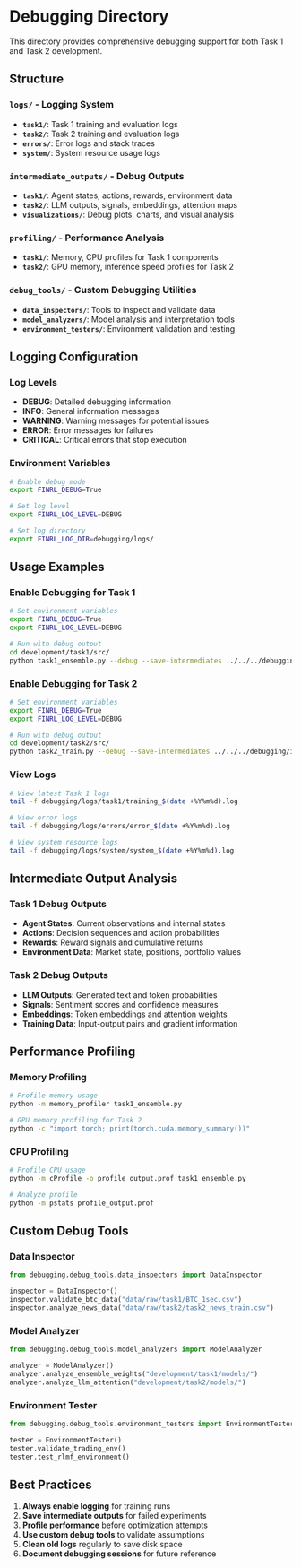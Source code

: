 # Debugging Directory

This directory provides comprehensive debugging support for both Task 1 and Task 2 development.

## Structure

### `logs/` - Logging System
- **`task1/`**: Task 1 training and evaluation logs
- **`task2/`**: Task 2 training and evaluation logs  
- **`errors/`**: Error logs and stack traces
- **`system/`**: System resource usage logs

### `intermediate_outputs/` - Debug Outputs
- **`task1/`**: Agent states, actions, rewards, environment data
- **`task2/`**: LLM outputs, signals, embeddings, attention maps
- **`visualizations/`**: Debug plots, charts, and visual analysis

### `profiling/` - Performance Analysis
- **`task1/`**: Memory, CPU profiles for Task 1 components
- **`task2/`**: GPU memory, inference speed profiles for Task 2

### `debug_tools/` - Custom Debugging Utilities
- **`data_inspectors/`**: Tools to inspect and validate data
- **`model_analyzers/`**: Model analysis and interpretation tools
- **`environment_testers/`**: Environment validation and testing

## Logging Configuration

### Log Levels
- **DEBUG**: Detailed debugging information
- **INFO**: General information messages
- **WARNING**: Warning messages for potential issues
- **ERROR**: Error messages for failures
- **CRITICAL**: Critical errors that stop execution

### Environment Variables
```bash
# Enable debug mode
export FINRL_DEBUG=True

# Set log level
export FINRL_LOG_LEVEL=DEBUG

# Set log directory
export FINRL_LOG_DIR=debugging/logs/
```

## Usage Examples

### Enable Debugging for Task 1
```bash
# Set environment variables
export FINRL_DEBUG=True
export FINRL_LOG_LEVEL=DEBUG

# Run with debug output
cd development/task1/src/
python task1_ensemble.py --debug --save-intermediates ../../../debugging/intermediate_outputs/task1/
```

### Enable Debugging for Task 2
```bash
# Set environment variables
export FINRL_DEBUG=True
export FINRL_LOG_LEVEL=DEBUG

# Run with debug output
cd development/task2/src/
python task2_train.py --debug --save-intermediates ../../../debugging/intermediate_outputs/task2/
```

### View Logs
```bash
# View latest Task 1 logs
tail -f debugging/logs/task1/training_$(date +%Y%m%d).log

# View error logs
tail -f debugging/logs/errors/error_$(date +%Y%m%d).log

# View system resource logs
tail -f debugging/logs/system/system_$(date +%Y%m%d).log
```

## Intermediate Output Analysis

### Task 1 Debug Outputs
- **Agent States**: Current observations and internal states
- **Actions**: Decision sequences and action probabilities
- **Rewards**: Reward signals and cumulative returns
- **Environment Data**: Market state, positions, portfolio values

### Task 2 Debug Outputs
- **LLM Outputs**: Generated text and token probabilities
- **Signals**: Sentiment scores and confidence measures
- **Embeddings**: Token embeddings and attention weights
- **Training Data**: Input-output pairs and gradient information

## Performance Profiling

### Memory Profiling
```bash
# Profile memory usage
python -m memory_profiler task1_ensemble.py

# GPU memory profiling for Task 2
python -c "import torch; print(torch.cuda.memory_summary())"
```

### CPU Profiling
```bash
# Profile CPU usage
python -m cProfile -o profile_output.prof task1_ensemble.py

# Analyze profile
python -m pstats profile_output.prof
```

## Custom Debug Tools

### Data Inspector
```python
from debugging.debug_tools.data_inspectors import DataInspector

inspector = DataInspector()
inspector.validate_btc_data("data/raw/task1/BTC_1sec.csv")
inspector.analyze_news_data("data/raw/task2/task2_news_train.csv")
```

### Model Analyzer  
```python
from debugging.debug_tools.model_analyzers import ModelAnalyzer

analyzer = ModelAnalyzer()
analyzer.analyze_ensemble_weights("development/task1/models/")
analyzer.analyze_llm_attention("development/task2/models/")
```

### Environment Tester
```python
from debugging.debug_tools.environment_testers import EnvironmentTester

tester = EnvironmentTester()
tester.validate_trading_env()
tester.test_rlmf_environment()
```

## Best Practices

1. **Always enable logging** for training runs
2. **Save intermediate outputs** for failed experiments
3. **Profile performance** before optimization attempts
4. **Use custom debug tools** to validate assumptions
5. **Clean old logs** regularly to save disk space
6. **Document debugging sessions** for future reference